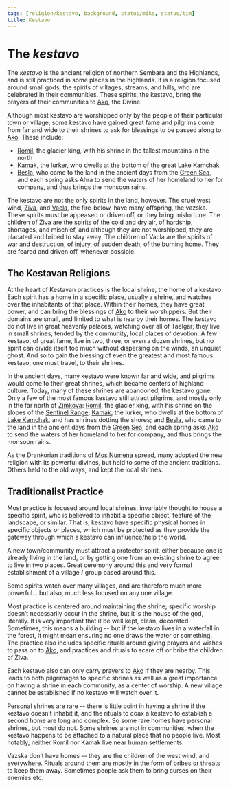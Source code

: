 ```yaml
---
tags: [religion/kestavo, background, status/mike, status/tim]
title: Kestavo
---
```


# The *kestavo*



The *kestavo* is the ancient religion of northern Sembara and the Highlands, and is still practiced in some places in the highlands. It is a religion focused around small gods, the spirits of villages, streams, and hills, who are celebrated in their communities. These spirits, the kestavo, bring the prayers of their communities to [Ako](<../../gods/high-gods/divine-presence.md>), the Divine. 

Although most kestavo are worshipped only by the people of their particular town or village, some kestavo have gained great fame and pilgrims come from far and wide to their shrines to ask for blessings to be passed along to [Ako](<../../gods/high-gods/divine-presence.md>). These include:

* [Romil](<../../gods/kestavo/romil.md>), the glacier king, with his shrine in the tallest mountains in the north
* [Kamak](<../../gods/kestavo/kamak.md>), the lurker, who dwells at the bottom of the great Lake Kamchak
* [Besla](<../../gods/kestavo/besla.md>), who came to the land in the ancient days from the [Green Sea](<../../../gazetteer/green-sea.md>), and each spring asks Ahra to send the waters of her homeland to her for company, and thus brings the monsoon rains.

The kestavo are not the only spirits in the land, however. The cruel west wind, [Ziva](<../../gods/kestavo/ziva.md>), and [Vacla](<../../gods/kestavo/vacla.md>), the fire-below, have many offspring, the vazska. These spirits must be appeased or driven off, or they bring misfortune. The children of Ziva are the spirits of the cold and dry air, of hardship, shortages, and mischief, and although they are not worshipped, they are placated and bribed to stay away. The children of Vacla are the spirits of war and destruction, of injury, of sudden death, of the burning home. They are feared and driven off, whenever possible.  

## The Kestavan Religions

At the heart of Kestavan practices is the local shrine, the home of a kestavo. Each spirit has a home in a specific place, usually a shrine, and watches over the inhabitants of that place. Within their homes, they have great power, and can bring the blessings of [Ako](<../../gods/high-gods/divine-presence.md>) to their worshippers. But their domains are small, and limited to what is nearby their homes. The kestavo do not live in great heavenly palaces, watching over all of Taelgar; they live in small shrines, tended by the community, local places of devotion. A few kestavo, of great fame, live in two, three, or even a dozen shrines, but no spirit can divide itself too much without dispersing on the winds, an unquiet ghost. And so to gain the blessing of even the greatest and most famous kestavo, one must travel, to their shrines. 

In the ancient days, many kestavo were known far and wide, and pilgrims would come to their great shrines, which became centers of highland culture. Today, many of these shrines are abandoned, the kestavo gone. Only a few of the most famous kestavo still attract pilgrims, and mostly only in the far north of [Zimkova](<../../../gazetteer/greater-sembara/zimkova/zimkova.md>): [Romil](<../../gods/kestavo/romil.md>), the glacier king, with his shrine on the slopes of the [Sentinel Range](<../../../gazetteer/sentinel-range/sentinel-range.md>); [Kamak](<../../gods/kestavo/kamak.md>), the lurker, who dwells at the bottom of [Lake Kamchak](<../../../gazetteer/greater-sembara/rivers/volta-watershed/lake-kamchak.md>), and has shrines dotting the shores; and [Besla](<../../gods/kestavo/besla.md>), who came to the land in the ancient days from the [Green Sea](<../../../gazetteer/green-sea.md>), and each spring asks [Ako](<../../gods/high-gods/divine-presence.md>) to send the waters of her homeland to her for company, and thus brings the monsoon rains.  

As the Drankorian traditions of [Mos Numena](<../mos-numena/mos-numena.md>) spread, many adopted the new religion with its powerful divines, but held to some of the ancient traditions. Others held to the old ways, and kept the local shrines.

## Traditionalist Practice  

Most practice is focused around local shrines, invariably thought to house a specific spirit, who is believed to inhabit a specific object, feature of the landscape, or similar. That is, kestavo have specific physical homes in specific objects or places, which must be protected as they provide the gateway through which a kestavo can influence/help the world.  

A new town/community must attract a protector spirit, either because one is already living in the land, or by getting one from an existing shrine to agree to live in two places. Great ceremony around this and very formal establishment of a village / group based around this.  

Some spirits watch over many villages, and are therefore much more powerful… but also, much less focused on any one village.  

Most practice is centered around maintaining the shrine; specific worship doesn’t necessarily occur in the shrine, but it is the house of the god, literally. It is very important that it be well kept, clean, decorated. Sometimes, this means a building -- but if the kestavo lives in a waterfall in the forest, it might mean ensuring no one draws the water or something. The practice also includes specific rituals around giving prayers and wishes to pass on to [Ako](<../../gods/high-gods/divine-presence.md>), and practices and rituals to scare off or bribe the children of Ziva.   



Each kestavo also can only carry prayers to [Ako](<../../gods/high-gods/divine-presence.md>) if they are nearby. This leads to both pilgrimages to specific shrines as well as a great importance on having a shrine in each community, as a center of worship. A new village cannot be established if no kestavo will watch over it.



Personal shrines are rare -- there is little point in having a shrine if the kestavo doesn’t inhabit it, and the rituals to coax a kestavo to establish a second home are long and complex. So some rare homes have personal shrines, but most do not. Some shrines are not in communities, when the kestavo happens to be attached to a natural place that no people live. Most notably, neither Romil nor Kamak live near human settlements.

Vazska don’t have homes -- they are the children of the west wind, and everywhere. Rituals around them are mostly in the form of bribes or threats to keep them away. Sometimes people ask them to bring curses on their enemies etc. 






